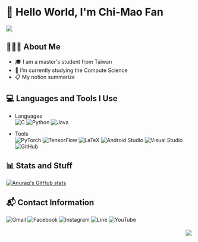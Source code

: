 # 👋 Hello World, I'm Chi-Mao Fan 
![](https://komarev.com/ghpvc/?username=FanChiMao&color=blue&style=flat)  

## 👨🏻‍💻  About Me 
- 🎓 I am a master's student from Taiwan  
- 🌱 I’m currently studying the Compute Science  
- 📋 My notion summarize  

## 💻  Languages and Tools I Use
- Languages  
  ![C](https://img.shields.io/badge/c-%2300599C.svg?style=for-the-badge&logo=c&logoColor=white) ![Python](https://img.shields.io/badge/python-3670A0?style=for-the-badge&logo=python&logoColor=ffdd54) ![Java](https://img.shields.io/badge/java-%23ED8B00.svg?style=for-the-badge&logo=java&logoColor=white)  

- Tools  
  ![PyTorch](https://img.shields.io/badge/PyTorch-%23EE4C2C.svg?style=for-the-badge&logo=PyTorch&logoColor=white) ![TensorFlow](https://img.shields.io/badge/TensorFlow-%23FF6F00.svg?style=for-the-badge&logo=TensorFlow&logoColor=white) ![LaTeX](https://img.shields.io/badge/latex-%23008080.svg?style=for-the-badge&logo=latex&logoColor=white) ![Android Studio](https://img.shields.io/badge/Android%20Studio-3DDC84.svg?style=for-the-badge&logo=android-studio&logoColor=white) ![Visual Studio](https://img.shields.io/badge/VisualStudio-5C2D91.svg?style=for-the-badge&logo=visual-studio&logoColor=white) ![GitHub](https://img.shields.io/badge/github-%23121011.svg?style=for-the-badge&logo=github&logoColor=white)  


## 📊 Stats and Stuff  
[![Anurag's GitHub stats](https://github-readme-stats.vercel.app/api?username=FanChiMao)](https://github.com/FanChiMao/github-readme-stats)  


## 📬  Contact Information  
![Gmail](https://img.shields.io/badge/Gmail-D14836?style=for-the-badge&logo=gmail&logoColor=white) ![Facebook](https://img.shields.io/badge/Facebook-%231877F2.svg?style=for-the-badge&logo=Facebook&logoColor=white) ![Instagram](https://img.shields.io/badge/IG-%23E4405F.svg?style=for-the-badge&logo=Instagram&logoColor=white) ![Line](https://img.shields.io/badge/Line-00C300?style=for-the-badge&logo=line&logoColor=white) ![YouTube](https://img.shields.io/badge/YouTube-%23FF0000.svg?style=for-the-badge&logo=YouTube&logoColor=white)  

<img src="https://media3.giphy.com/media/jfW2t8GVKovNriahyw/giphy.gif?cid=790b7611f10fcc55799559d7e4a870e542cdcc0b228e0f93&rid=giphy.gif&ct=s" style="float:right; margin: 5px;" /> 




